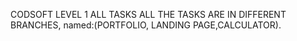 CODSOFT
LEVEL 1 
ALL TASKS
ALL THE TASKS ARE IN DIFFERENT BRANCHES, named:(PORTFOLIO, LANDING PAGE,CALCULATOR).
